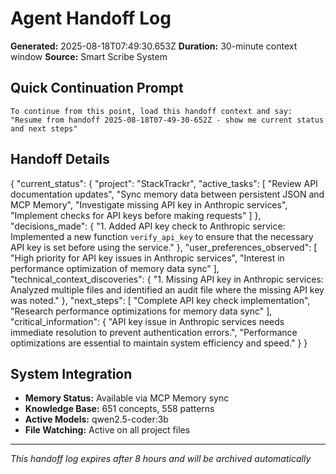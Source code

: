 # Agent Handoff Log

**Generated:** 2025-08-18T07:49:30.653Z
**Duration:** 30-minute context window
**Source:** Smart Scribe System

## Quick Continuation Prompt

```
To continue from this point, load this handoff context and say:
"Resume from handoff 2025-08-18T07-49-30-652Z - show me current status and next steps"
```

## Handoff Details

{
  "current_status": {
    "project": "StackTrackr",
    "active_tasks": [
      "Review API documentation updates",
      "Sync memory data between persistent JSON and MCP Memory",
      "Investigate missing API key in Anthropic services",
      "Implement checks for API keys before making requests"
    ]
  },
  "decisions_made": {
    "1. Added API key check to Anthropic service: Implemented a new function `verify_api_key` to ensure that the necessary API key is set before using the service."
  },
  "user_preferences_observed": [
    "High priority for API key issues in Anthropic services",
    "Interest in performance optimization of memory data sync"
  ],
  "technical_context_discoveries": {
    "1. Missing API key in Anthropic services: Analyzed multiple files and identified an audit file where the missing API key was noted."
  },
  "next_steps": [
    "Complete API key check implementation",
    "Research performance optimizations for memory data sync"
  ],
  "critical_information": {
    "API key issue in Anthropic services needs immediate resolution to prevent authentication errors.",
    "Performance optimizations are essential to maintain system efficiency and speed."
  }
}

## System Integration

- **Memory Status:** Available via MCP Memory sync
- **Knowledge Base:** 651 concepts, 558 patterns
- **Active Models:** qwen2.5-coder:3b
- **File Watching:** Active on all project files

---
*This handoff log expires after 8 hours and will be archived automatically*
